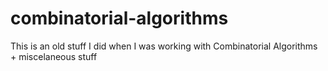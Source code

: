 # combinatorial-algorithms
This is an old stuff I did when I was working with Combinatorial Algorithms + miscelaneous stuff

